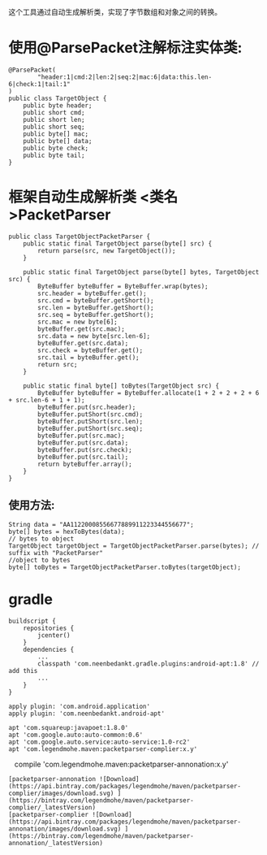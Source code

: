 这个工具通过自动生成解析类，实现了字节数组和对象之间的转换。

# 使用@ParsePacket注解标注实体类:

    @ParsePacket(
            "header:1|cmd:2|len:2|seq:2|mac:6|data:this.len-6|check:1|tail:1"
    )
    public class TargetObject {
        public byte header;
        public short cmd;
        public short len;
        public short seq;
        public byte[] mac;
        public byte[] data;
        public byte check;
        public byte tail;
    }
    
# 框架自动生成解析类 <类名>PacketParser

    public class TargetObjectPacketParser {
        public static final TargetObject parse(byte[] src) {
            return parse(src, new TargetObject());
        }
    
        public static final TargetObject parse(byte[] bytes, TargetObject src) {
            ByteBuffer byteBuffer = ByteBuffer.wrap(bytes);
            src.header = byteBuffer.get();
            src.cmd = byteBuffer.getShort();
            src.len = byteBuffer.getShort();
            src.seq = byteBuffer.getShort();
            src.mac = new byte[6];
            byteBuffer.get(src.mac);
            src.data = new byte[src.len-6];
            byteBuffer.get(src.data);
            src.check = byteBuffer.get();
            src.tail = byteBuffer.get();
            return src;
        }
    
        public static final byte[] toBytes(TargetObject src) {
            ByteBuffer byteBuffer = ByteBuffer.allocate(1 + 2 + 2 + 2 + 6 + src.len-6 + 1 + 1);
            byteBuffer.put(src.header);
            byteBuffer.putShort(src.cmd);
            byteBuffer.putShort(src.len);
            byteBuffer.putShort(src.seq);
            byteBuffer.put(src.mac);
            byteBuffer.put(src.data);
            byteBuffer.put(src.check);
            byteBuffer.put(src.tail);
            return byteBuffer.array();
        }
    }
    
## 使用方法:

    String data = "AA11220008556677889911223344556677";
    byte[] bytes = hexToBytes(data);
    // bytes to object
    TargetObject targetObject = TargetObjectPacketParser.parse(bytes); // suffix with "PacketParser"
    //object to bytes
    byte[] toBytes = TargetObjectPacketParser.toBytes(targetObject);

# gradle

    buildscript {
        repositories {
            jcenter()
        }
        dependencies {
            ...
            classpath 'com.neenbedankt.gradle.plugins:android-apt:1.8' // add this
            ...
        }
    }
    
    apply plugin: 'com.android.application'
    apply plugin: 'com.neenbedankt.android-apt'

    apt 'com.squareup:javapoet:1.8.0'
    apt 'com.google.auto:auto-common:0.6'
    apt 'com.google.auto.service:auto-service:1.0-rc2'
    apt 'com.legendmohe.maven:packetparser-complier:x.y'
    compile 'com.legendmohe.maven:packetparser-annonation:x.y'
    
    [packetparser-annonation ![Download](https://api.bintray.com/packages/legendmohe/maven/packetparser-complier/images/download.svg) ](https://bintray.com/legendmohe/maven/packetparser-complier/_latestVersion)
    [packetparser-complier ![Download](https://api.bintray.com/packages/legendmohe/maven/packetparser-annonation/images/download.svg) ](https://bintray.com/legendmohe/maven/packetparser-annonation/_latestVersion)
